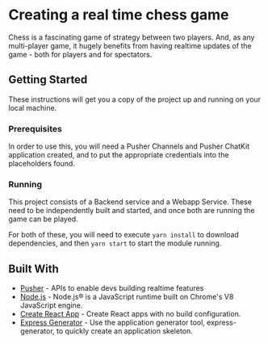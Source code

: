 # Creating a real time chess game

Chess is a fascinating game of strategy between two players. And, as any multi-player game, it hugely benefits from having realtime updates of the game - both for players and for spectators.

## Getting Started

These instructions will get you a copy of the project up and running on your local machine.

### Prerequisites

In order to use this, you will need a Pusher Channels and Pusher ChatKit application created, and to put the appropriate credentials into the placeholders found.

### Running

This project consists of a Backend service and a Webapp Service. These need to be independently built and started, and once both are running the game can be played.

For both of these, you will need to execute `yarn install` to download dependencies, and then `yarn start` to start the module running.

## Built With

* [Pusher](https://pusher.com/) - APIs to enable devs building realtime features
* [Node.js](https://nodejs.org/en/) - Node.js® is a JavaScript runtime built on Chrome's V8 JavaScript engine.
* [Create React App](https://github.com/facebook/create-react-app) - Create React apps with no build configuration.
* [Express Generator](https://expressjs.com/en/starter/generator.html) - Use the application generator tool, express-generator, to quickly create an application skeleton.


